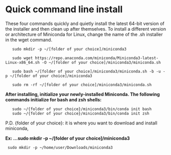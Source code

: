 Quick command line install
==========================

These four commands quickly and quietly install the latest 64-bit version of the installer and then clean up after themselves. To install a different version or architecture of Miniconda for Linux, change the name of the .sh installer in the wget command.

```
   sudo mkdir -p ~/[folder of your choice]/miniconda3

   sudo wget https://repo.anaconda.com/miniconda/Miniconda3-latest-Linux-x86_64.sh -O ~/[folder of your choice]/miniconda3/miniconda.sh

   sudo bash ~/[folder of your choice]/miniconda3/miniconda.sh -b -u -p ~/[folder of your choice]/miniconda3

   sudo rm -rf ~/[folder of your choice]/miniconda3/miniconda.sh
```

**After installing, initialize your newly-installed Miniconda. The following commands initialize for bash and zsh shells:**

```
   sudo ~/{folder of your choice}/miniconda3/bin/conda init bash 
   sudo ~/{folder of your choice}/miniconda3/bin/conda init zsh
```

P.D. {folder of your choice}: it is where you want to download and install miniconda,

**Ex: ...sudo mkdir -p ~/[folder of your choice]/miniconda3**

                      
```
 sudo mkdir -p ~/home/user/Downloads/miniconda3
```


